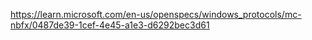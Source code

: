 https://learn.microsoft.com/en-us/openspecs/windows_protocols/mc-nbfx/0487de39-1cef-4e45-a1e3-d6292bec3d61
